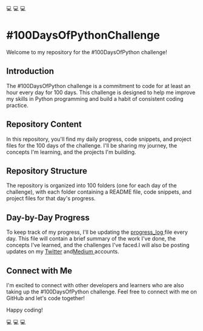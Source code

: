 💻 💻 💻 <h1>#100DaysOfPythonChallenge</h1>
<p>Welcome to my repository for the #100DaysOfPython challenge!</p>
<h2>Introduction</h2>
<p>The #100DaysOfPython challenge is a commitment to code for at least an hour every day for 100 days. This challenge is designed to help me improve my skills in Python programming and build a habit of consistent coding practice.</p>
<h2>Repository Content</h2>
<p>In this repository, you'll find my daily progress, code snippets, and project files for the 100 days of the challenge. I'll be sharing my journey, the concepts I'm learning, and the projects I'm building.</p>
<h2>Repository Structure</h2>
<p>The repository is organized into 100 folders (one for each day of the challenge), with each folder containing a README file, code snippets, and project files for that day's progress.</p>
<h2>Day-by-Day Progress</h2>
<p>To keep track of my progress, I'll be updating the  <a href="https://github.com/LearnerAnuja/100-days-of-python/blob/main/log%20file.md">progress_log </a> file every day. This file will contain a brief summary of the work I've done, the concepts I've learned, and the challenges I've faced.I will also be posting updates on my <a href="https://twitter.com/home">Twitter</a> and<a href="https://medium.com/@LearnerAnuja" >Medium </a>accounts.</p>
<h2>Connect with Me</h2>
<p>I'm excited to connect with other developers and learners who are also taking up the #100DaysOfPython challenge. Feel free to connect with me on GitHub and let's code together!</p>
<p>Happy coding!</p>
💻 💻 💻

